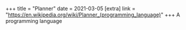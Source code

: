 +++
title = "Planner"
date = 2021-03-05
[extra]
link = "https://en.wikipedia.org/wiki/Planner_(programming_language)"
+++
A programming language

